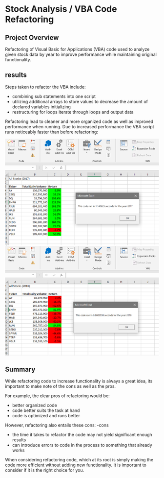 # Stock Analysis / VBA Code Refactoring  


## Project Overview 
  
Refactoring of Visual Basic for Applications (VBA) code used to analyze given stock data by year to improve performance while maintaining original functionality. 

## results 

Steps taken to refactor the VBA include: 
- combining sub statements into one script 
- utilizing additional arrays to store values to decrease the amount of declared variables initializing 
- restructuring for loops iterate through loops and output data

Refactoring lead to cleaner and more organized code as well as improved performance when running. 
Due to increased performance the VBA script runs noticeably faster than before refactoring: 

![refactor_2017](https://github.com/DonnieData/stock-analysis/blob/main/Resources/VBA_Challenge_2017.png)
![refactor 2018](https://github.com/DonnieData/stock-analysis/blob/main/Resources/VBA_Challenge_2018.png)

## Summary  

While refactoring code to increase functionality is always a great idea, its important to make note of the cons as well as the pros. 

For example, the clear pros of refactoring would be: 
 - better organized code 
 - code better suits the task at hand 
 - code is optimized and runs better 

However, refactoring also entails these cons:
-cons 
- the time it takes to refactor the code may not yield significant enough results 
- can introduce errors to code in the process to something that already works 

When considering refactoring code, which at its root is simply making the code more efficient without adding new functionality.
It is important to consider if it is the right choice for you. 


